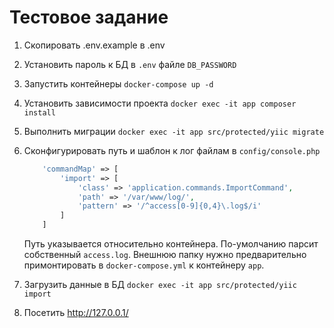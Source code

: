 # Тестовое задание

1. Скопировать .env.example в .env
2. Установить пароль к БД в `.env` файле `DB_PASSWORD` 
3. Запустить контейнеры `docker-compose up -d`
4. Установить зависимости проекта `docker exec -it app composer install`
5. Выполнить миграции `docker exec -it app src/protected/yiic migrate`
6. Сконфигурировать путь и шаблон к лог файлам в `config/console.php`
    ```php
        'commandMap' => [
            'import' => [
                'class' => 'application.commands.ImportCommand',
                'path' => '/var/www/log/',
                'pattern' => '/^access[0-9]{0,4}\.log$/i'
            ]
        ]
    ```
   Путь указывается относительно контейнера. По-умолчанию парсит собственный `access.log`. 
   Внешнюю папку нужно предварительно примонтировать в `docker-compose.yml` к контейнеру `app`.

6. Загрузить данные в БД `docker exec -it app src/protected/yiic import`
7. Посетить http://127.0.0.1/

